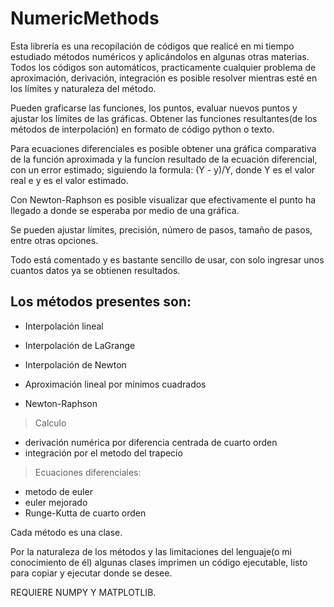 # NumericMethods
Esta librería es una recopilación de códigos que realicé en mi tiempo estudiado métodos numéricos y aplicándolos en algunas otras materias. 
Todos los códigos son automáticos, practicamente cualquier problema de aproximación, derivación, integración es posible resolver mientras esté en los límites y naturaleza del método. 

Pueden graficarse las funciones, los puntos, evaluar nuevos puntos y ajustar los límites de las gráficas.
Obtener las funciones resultantes(de los métodos de interpolación) en formato de código python o texto.

Para ecuaciones diferenciales es posible obtener una gráfica comparativa de la función aproximada y la funcíon resultado de la ecuación diferencial, con un error estimado; siguiendo la formula: (Y - y)/Y, donde Y es el valor real e y es el valor estimado. 

Con Newton-Raphson es posible visualizar que efectivamente el punto ha llegado a donde se esperaba por medio de una gráfica.

Se pueden ajustar límites, precisión, número de pasos, tamaño de pasos, entre otras opciones. 

Todo está comentado y es bastante sencillo de usar, con solo ingresar unos cuantos datos ya se obtienen resultados.

## Los métodos presentes son:
* Interpolación lineal
* Interpolación de LaGrange
* Interpolación de Newton

* Aproximación lineal por mínimos cuadrados
* Newton-Raphson

> Calculo
 * derivación numérica por diferencia centrada de cuarto orden
 * integración por el metodo del trapecio

> Ecuaciones diferenciales:
* metodo de euler
* euler mejorado
* Runge-Kutta de cuarto orden
 
 Cada método es una clase. 
 
 Por la naturaleza de los métodos y las limitaciones del lenguaje(o mi conocimiento de él) algunas clases imprimen un código ejecutable, listo para copiar y ejecutar donde se desee. 
 
 
 REQUIERE NUMPY Y MATPLOTLIB.
